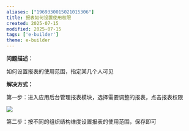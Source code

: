 ```yaml
---
aliases: ["1969330015021015306"]
title: 报表如何设置使用权限
created: 2025-07-15
modified: 2025-07-15
tags: ['e-builder']
theme: e-builder
---
```


**问题描述：**

如何设置报表的使用范围，指定某几个人可见

**解决方式：**

第一步：进入应用后台管理报表模块，选择需要调整的报表，点击报表权限

![](https://myhelpdoc.oss-cn-heyuan.aliyuncs.com/mdimages/40463574a4dcb61a03146bedf613fa45.jpg)

第二步：按不同的组织结构维度设置报表的使用范围，保存即可

